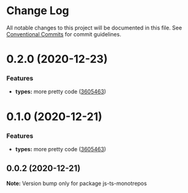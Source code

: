# Change Log

All notable changes to this project will be documented in this file.
See [Conventional Commits](https://conventionalcommits.org) for commit guidelines.

# 0.2.0 (2020-12-23)


### Features

* **types:** more pretty code ([3605463](https://github.com/mike-north/js-ts-monorepos/commit/3605463428eaa35c83592fb04272005eb43c92f3))





# 0.1.0 (2020-12-21)


### Features

* **types:** more pretty code ([3605463](https://github.com/mike-north/js-ts-monorepos/commit/3605463428eaa35c83592fb04272005eb43c92f3))





## 0.0.2 (2020-12-21)

**Note:** Version bump only for package js-ts-monotrepos
